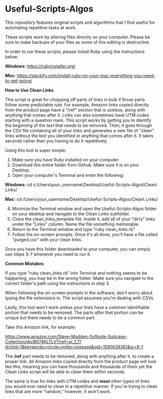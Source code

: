 # Useful-Scripts-Algos

This repository features original scripts and algorithms that I find useful for automating repetitive tasks at work.

These scripts work by altering files directly on your computer. Please be sure to make backups of your files as some of this editing is destructive.

In order to run these scripts, please install Ruby using the instructions below.

***Windows:*** https://rubyinstaller.org/

***Mac:*** https://stackify.com/install-ruby-on-your-mac-everything-you-need-to-get-going/

**How to Use Clean Links**

This script is great for chopping off parts of links in bulk if those parts follow some predictable rule. For example, Amazon links copied directly from the product page have a "/ref" section that is useless, along with anything that comes after it. Links can also sometimes have UTM codes starting with a question mark. This script works by getting you to identify the beginning of the text that needs to be removed. Then, it goes through the CSV file containing all of your links and generates a new file of "clean" links without the text you identified or anything that comes after it. It takes seconds rather than you having to do it repetitively.

Using this tool is super simple:

1. Make sure you have Ruby installed on your computer.
2. Download this entire folder from Github. Make sure it is on your Desktop.
3. Open your computer's Terminal and enter the following:

**Windows:** cd c:\Users\your_username\Desktop\Useful-Scripts-Algos\Clean\ Links/

**Mac:** cd /Users/your_username/Desktop/Useful-Scripts-Algos/Clean\ Links/

4. Minimize the Terminal window and open the Useful-Scripts-Algos folder on your desktop and navigate to the Clean Links subfolder.
5. Clone the clean_links_template file. Inside it, add all of your "dirty" links under the "Links" column. Name the file something memorable.
6. Return to the Terminal window and type "ruby clean_links.rb"
7. Follow the on-screen prompts. Once it's all done, you'll have a file called "purged.csv" with your clean links.

Once you have this folder downloaded to your computer, you can simply use steps 3-7 whenever you need to run it.

**Common Mistakes**

If you type "ruby clean_links.rb" into Terminal and nothing seems to be happening, you may be in the wrong folder. Make sure you navigate to the correct folder's path using the instructions in step 3.

When following the on-screen prompts in the software, don't worry about typing the file extensions in. The script assumes you're dealing with CSVs.

Lastly, this tool won't work unless your links have a common identifiable portion that needs to be removed. The parts *after* that portion can be unique but there needs to be a common part.

Take this Amazon link, for example:

https://www.amazon.com/Steve-Madden-Softside-Suitcase-Collection/dp/B074KLTLVT/ref=sr_1_1?dchild=1&keywords=nicole+miller+luggage&qid=1590636361&sr=8-1

The **/ref** part needs to be removed, along with anything after it, to create a proper link. All Amazon links copied directly from the product page will look like this, meaning you can have thousands and thousands of them yet the Clean Links script will be able to clean them within seconds.

The same is true for links with UTM codes and **most** other types of links you would ever need to clean in a repetitive manner. If you're trying to clean links that are more "random," however, it won't work.
